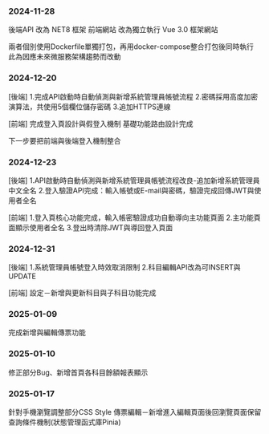 
<H3>2024-11-28</H3>

後端API 改為 NET8 框架
前端網站 改為獨立執行 Vue 3.0 框架網站

兩者個別使用Dockerfile單獨打包，再用docker-compose整合打包後同時執行
此為因應未來微服務架構趨勢而改動

<H3>2024-12-20</H3>

[後端]
1.完成API啟動時自動偵測與新增系統管理員帳號流程
2.密碼採用高度加密演算法，共使用5個欄位儲存密碼
3.追加HTTPS連線

[前端]
完成登入頁設計與假登入機制
基礎功能路由設計完成

下一步要把前端與後端登入機制整合

<H3>2024-12-23</H3>

[後端]
1.API啟動時自動偵測與新增系統管理員帳號流程改良-追加新增系統管理員中文全名
2.登入驗證API完成：輸入帳號或E-mail與密碼，驗證完成回傳JWT與使用者全名

[前端]
1.登入頁核心功能完成，輸入帳密驗證成功自動導向主功能頁面
2.主功能頁面顯示使用者全名
3.登出時清除JWT與導回登入頁面

<H3>2024-12-31</H3>

[後端]
1.系統管理員帳號登入時效取消限制
2.科目編輯API改為可INSERT與UPDATE

[前端]
設定－新增與更新科目與子科目功能完成

<H3>2025-01-09</H3>

完成新增與編輯傳票功能

<H3>2025-01-10</H3>

修正部分Bug、新增首頁各科目餘額報表顯示

<H3>2025-01-17</H3>
針對手機瀏覽調整部分CSS Style
傳票編輯－新增進入編輯頁面後回瀏覽頁面保留查詢條件機制(狀態管理函式庫Pinia)
